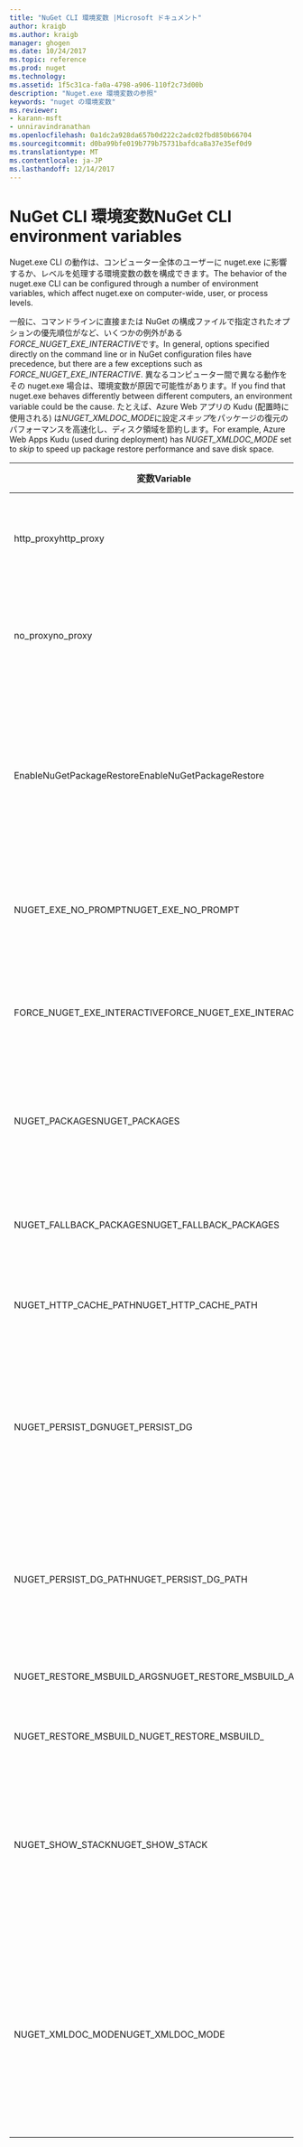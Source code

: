 ```yaml
---
title: "NuGet CLI 環境変数 |Microsoft ドキュメント"
author: kraigb
ms.author: kraigb
manager: ghogen
ms.date: 10/24/2017
ms.topic: reference
ms.prod: nuget
ms.technology: 
ms.assetid: 1f5c31ca-fa0a-4798-a906-110f2c73d00b
description: "Nuget.exe 環境変数の参照"
keywords: "nuget の環境変数"
ms.reviewer:
- karann-msft
- unniravindranathan
ms.openlocfilehash: 0a1dc2a928da657b0d222c2adc02fbd850b66704
ms.sourcegitcommit: d0ba99bfe019b779b75731bafdca8a37e35ef0d9
ms.translationtype: MT
ms.contentlocale: ja-JP
ms.lasthandoff: 12/14/2017
---
```

# <a name="nuget-cli-environment-variables"></a><span data-ttu-id="4a98d-104">NuGet CLI 環境変数</span><span class="sxs-lookup"><span data-stu-id="4a98d-104">NuGet CLI environment variables</span></span>

<span data-ttu-id="4a98d-105">Nuget.exe CLI の動作は、コンピューター全体のユーザーに nuget.exe に影響するか、レベルを処理する環境変数の数を構成できます。</span><span class="sxs-lookup"><span data-stu-id="4a98d-105">The behavior of the nuget.exe CLI can be configured through a number of environment variables, which affect nuget.exe on computer-wide, user, or process levels.</span></span>

<span data-ttu-id="4a98d-106">一般に、コマンドラインに直接または NuGet の構成ファイルで指定されたオプションの優先順位がなど、いくつかの例外がある*FORCE_NUGET_EXE_INTERACTIVE*です。</span><span class="sxs-lookup"><span data-stu-id="4a98d-106">In general, options specified directly on the command line or in NuGet configuration files have precedence, but there are a few exceptions such as *FORCE_NUGET_EXE_INTERACTIVE*.</span></span> <span data-ttu-id="4a98d-107">異なるコンピューター間で異なる動作をその nuget.exe 場合は、環境変数が原因で可能性があります。</span><span class="sxs-lookup"><span data-stu-id="4a98d-107">If you find that nuget.exe behaves differently between different computers, an environment variable could be the cause.</span></span> <span data-ttu-id="4a98d-108">たとえば、Azure Web アプリの Kudu (配置時に使用される) は*NUGET_XMLDOC_MODE*に設定*スキップ*をパッケージの復元のパフォーマンスを高速化し、ディスク領域を節約します。</span><span class="sxs-lookup"><span data-stu-id="4a98d-108">For example, Azure Web Apps Kudu (used during deployment) has *NUGET_XMLDOC_MODE* set to *skip* to speed up package restore performance and save disk space.</span></span>

| <span data-ttu-id="4a98d-109">変数</span><span class="sxs-lookup"><span data-stu-id="4a98d-109">Variable</span></span> | <span data-ttu-id="4a98d-110">説明</span><span class="sxs-lookup"><span data-stu-id="4a98d-110">Description</span></span> | <span data-ttu-id="4a98d-111">コメント</span><span class="sxs-lookup"><span data-stu-id="4a98d-111">Remarks</span></span> |
| --- | --- | --- |
| <span data-ttu-id="4a98d-112">http_proxy</span><span class="sxs-lookup"><span data-stu-id="4a98d-112">http_proxy</span></span> | <span data-ttu-id="4a98d-113">Http プロキシが NuGet HTTP 操作に使用します。</span><span class="sxs-lookup"><span data-stu-id="4a98d-113">Http proxy used for NuGet HTTP operations.</span></span> | <span data-ttu-id="4a98d-114">これが指定されたとして`http://<username>:<password>@proxy.com`です。</span><span class="sxs-lookup"><span data-stu-id="4a98d-114">This would be specified as `http://<username>:<password>@proxy.com`.</span></span> |
| <span data-ttu-id="4a98d-115">no_proxy</span><span class="sxs-lookup"><span data-stu-id="4a98d-115">no_proxy</span></span> | <span data-ttu-id="4a98d-116">プロキシの使用をバイパスするドメインを構成します。</span><span class="sxs-lookup"><span data-stu-id="4a98d-116">Configures domains to bypass from using proxy.</span></span> | <span data-ttu-id="4a98d-117">コンマ (,) で区切られたドメインとして指定します。</span><span class="sxs-lookup"><span data-stu-id="4a98d-117">Specified as domains separated by comma (,).</span></span> |
| <span data-ttu-id="4a98d-118">EnableNuGetPackageRestore</span><span class="sxs-lookup"><span data-stu-id="4a98d-118">EnableNuGetPackageRestore</span></span> | <span data-ttu-id="4a98d-119">NuGet は暗黙的に同意を許可復元時にパッケージで必要となるかどうかがある場合は、フラグします。</span><span class="sxs-lookup"><span data-stu-id="4a98d-119">Flag for if NuGet should implicitly grant consent if that's required by package on restore.</span></span> | <span data-ttu-id="4a98d-120">指定したフラグが指定されて</span><span class="sxs-lookup"><span data-stu-id="4a98d-120">Specified flag is specified</span></span> | <span data-ttu-id="4a98d-121">として*true*または*1*、設定されていないその他の値をフラグとして扱われます。</span><span class="sxs-lookup"><span data-stu-id="4a98d-121">as *true* or *1*, any other value treated as flag not set.</span></span> |
| <span data-ttu-id="4a98d-122">NUGET_EXE_NO_PROMPT</span><span class="sxs-lookup"><span data-stu-id="4a98d-122">NUGET_EXE_NO_PROMPT</span></span> | <span data-ttu-id="4a98d-123">Exe 資格情報の確認をしないようにします。</span><span class="sxs-lookup"><span data-stu-id="4a98d-123">Prevents the exe for prompting for credentials.</span></span>| <span data-ttu-id="4a98d-124">任意の値を null または空の文字列として扱われます点を除いてこれはフラグ セット/true です。</span><span class="sxs-lookup"><span data-stu-id="4a98d-124">Any value except null or empty string will be treated as this flag set/true.</span></span> |
<span data-ttu-id="4a98d-125">FORCE_NUGET_EXE_INTERACTIVE</span><span class="sxs-lookup"><span data-stu-id="4a98d-125">FORCE_NUGET_EXE_INTERACTIVE</span></span> | <span data-ttu-id="4a98d-126">対話モードを強制的にグローバル環境変数です。</span><span class="sxs-lookup"><span data-stu-id="4a98d-126">Global environment variable to force interactive mode.</span></span> | <span data-ttu-id="4a98d-127">任意の値を null または空の文字列として扱われます点を除いてこれはフラグ セット/true です。</span><span class="sxs-lookup"><span data-stu-id="4a98d-127">Any value except null or empty string will be treated as this flag set/true.</span></span> |
| <span data-ttu-id="4a98d-128">NUGET_PACKAGES</span><span class="sxs-lookup"><span data-stu-id="4a98d-128">NUGET_PACKAGES</span></span> | <span data-ttu-id="4a98d-129">パッケージの格納/キャッシュの場所へのパス。</span><span class="sxs-lookup"><span data-stu-id="4a98d-129">Path to where packages are stored / cached.</span></span> | <span data-ttu-id="4a98d-130">絶対パスとして指定します。</span><span class="sxs-lookup"><span data-stu-id="4a98d-130">Specified as absolute path.</span></span> |
| <span data-ttu-id="4a98d-131">NUGET_FALLBACK_PACKAGES</span><span class="sxs-lookup"><span data-stu-id="4a98d-131">NUGET_FALLBACK_PACKAGES</span></span> | <span data-ttu-id="4a98d-132">グローバル フォールバックは、フォルダーをパッケージ化します。</span><span class="sxs-lookup"><span data-stu-id="4a98d-132">Global fallback packages folders.</span></span> | <span data-ttu-id="4a98d-133">セミコロン (;) で区切られたフォルダーへの絶対パス。</span><span class="sxs-lookup"><span data-stu-id="4a98d-133">Absolute folder paths separated by semicolon (;).</span></span> |
| <span data-ttu-id="4a98d-134">NUGET_HTTP_CACHE_PATH</span><span class="sxs-lookup"><span data-stu-id="4a98d-134">NUGET_HTTP_CACHE_PATH</span></span> | <span data-ttu-id="4a98d-135">HTTP キャッシュ フォルダー。</span><span class="sxs-lookup"><span data-stu-id="4a98d-135">HTTP cache folder.</span></span> | <span data-ttu-id="4a98d-136">絶対パスとして指定します。</span><span class="sxs-lookup"><span data-stu-id="4a98d-136">Specified as absolute path.</span></span> |
| <span data-ttu-id="4a98d-137">NUGET_PERSIST_DG</span><span class="sxs-lookup"><span data-stu-id="4a98d-137">NUGET_PERSIST_DG</span></span> | <span data-ttu-id="4a98d-138">Dg ファイル (MSBuild から収集されたデータ) を永続化すべきかを示すフラグです。</span><span class="sxs-lookup"><span data-stu-id="4a98d-138">Flag indicating if dg files (data collected from MSBuild) should be persisted.</span></span> | <span data-ttu-id="4a98d-139">として指定された*true*または*false* (既定)、NUGET_PERSIST_DG_PATH が設定されていない場合は、一時ディレクトリ (現在の環境の一時ディレクトリの NuGetScratch フォルダー) に格納されます。</span><span class="sxs-lookup"><span data-stu-id="4a98d-139">Specified as *true* or *false* (default), if NUGET_PERSIST_DG_PATH not set will be stored to temporary directory (NuGetScratch folder in current environment temp directory).</span></span> |
| <span data-ttu-id="4a98d-140">NUGET_PERSIST_DG_PATH</span><span class="sxs-lookup"><span data-stu-id="4a98d-140">NUGET_PERSIST_DG_PATH</span></span> | <span data-ttu-id="4a98d-141">Dg ファイルを保持するパス。</span><span class="sxs-lookup"><span data-stu-id="4a98d-141">Path to persist dg files.</span></span> | <span data-ttu-id="4a98d-142">絶対パスとして指定すると、このオプションは、場合にのみ使用*NUGET_PERSIST_DG*設定が true に設定します。</span><span class="sxs-lookup"><span data-stu-id="4a98d-142">Specified as absolute path, this option is only used when *NUGET_PERSIST_DG* is set to true.</span></span> |
| <span data-ttu-id="4a98d-143">NUGET_RESTORE_MSBUILD_ARGS</span><span class="sxs-lookup"><span data-stu-id="4a98d-143">NUGET_RESTORE_MSBUILD_ARGS</span></span> | <span data-ttu-id="4a98d-144">追加の MSBuild 引数を設定します。</span><span class="sxs-lookup"><span data-stu-id="4a98d-144">Sets additional MSBuild arguments.</span></span> |
| <span data-ttu-id="4a98d-145">NUGET_RESTORE_MSBUILD_</span><span class="sxs-lookup"><span data-stu-id="4a98d-145">NUGET_RESTORE_MSBUILD_</span></span>| <span data-ttu-id="4a98d-146">詳細度</span><span class="sxs-lookup"><span data-stu-id="4a98d-146">Verbosity</span></span> |<span data-ttu-id="4a98d-147">MSBuild のログの詳細レベルを設定します。</span><span class="sxs-lookup"><span data-stu-id="4a98d-147">Sets the MSBuild log verbosity.</span></span> | <span data-ttu-id="4a98d-148">既定値は*quiet* ("/v: q") です。</span><span class="sxs-lookup"><span data-stu-id="4a98d-148">Default is *quiet* ("/v:q").</span></span> <span data-ttu-id="4a98d-149">使用可能な値*q [uiet]*、 *m [inimal]*、 *n [ormal]*、*は*、および*diag [nostic]*です。</span><span class="sxs-lookup"><span data-stu-id="4a98d-149">Possible values *q[uiet]*, *m[inimal]*, *n[ormal]*, *d[etailed]*, and *diag[nostic]*.</span></span> |
| <span data-ttu-id="4a98d-150">NUGET_SHOW_STACK</span><span class="sxs-lookup"><span data-stu-id="4a98d-150">NUGET_SHOW_STACK</span></span> | <span data-ttu-id="4a98d-151">ユーザーに (スタック トレースを含む)、完全な例外を表示するかどうかを判断します。</span><span class="sxs-lookup"><span data-stu-id="4a98d-151">Determines whether the full exception (including stack trace) should be displayed to the user.</span></span> | <span data-ttu-id="4a98d-152">として指定された*true*または*false* (既定値)。</span><span class="sxs-lookup"><span data-stu-id="4a98d-152">Specified as *true* or *false* (default).</span></span> |
| <span data-ttu-id="4a98d-153">NUGET_XMLDOC_MODE</span><span class="sxs-lookup"><span data-stu-id="4a98d-153">NUGET_XMLDOC_MODE</span></span> | <span data-ttu-id="4a98d-154">アセンブリ XML ドキュメント ファイルの展開を処理する方法を決定します。</span><span class="sxs-lookup"><span data-stu-id="4a98d-154">Determines how assemblies XML documentation file extraction should be handled.</span></span> | <span data-ttu-id="4a98d-155">サポートされているモードは*スキップ*(XML ドキュメント ファイルを抽出しないでください、)*圧縮*(zip アーカイブとして XML ドキュメント ファイルを保存) または*なし*(既定を XML ドキュメント ファイルを標準として扱うファイル)。</span><span class="sxs-lookup"><span data-stu-id="4a98d-155">Supported modes are *skip* (do not extract XML documentation files), *compress* (store XML doc files as a zip archive) or *none* (default, treat XML doc files as regular files).</span></span> |
